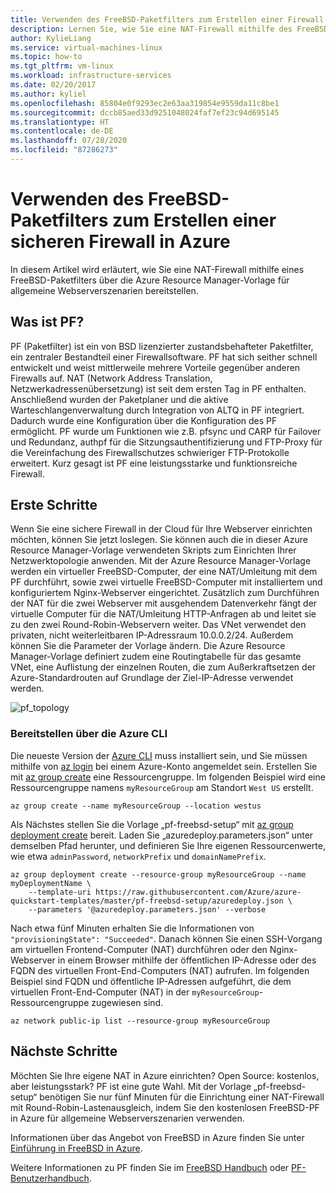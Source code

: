 ```yaml
---
title: Verwenden des FreeBSD-Paketfilters zum Erstellen einer Firewall in Azure
description: Lernen Sie, wie Sie eine NAT-Firewall mithilfe des FreeBSD-PF in Azure bereitstellen.
author: KylieLiang
ms.service: virtual-machines-linux
ms.topic: how-to
ms.tgt_pltfrm: vm-linux
ms.workload: infrastructure-services
ms.date: 02/20/2017
ms.author: kyliel
ms.openlocfilehash: 85804e0f9293ec2e63aa319854e9559da11c8be1
ms.sourcegitcommit: dccb85aed33d9251048024faf7ef23c94d695145
ms.translationtype: HT
ms.contentlocale: de-DE
ms.lasthandoff: 07/28/2020
ms.locfileid: "87286273"
---
```

# <a name="how-to-use-freebsds-packet-filter-to-create-a-secure-firewall-in-azure"></a>Verwenden des FreeBSD-Paketfilters zum Erstellen einer sicheren Firewall in Azure
In diesem Artikel wird erläutert, wie Sie eine NAT-Firewall mithilfe eines FreeBSD-Paketfilters über die Azure Resource Manager-Vorlage für allgemeine Webserverszenarien bereitstellen.

## <a name="what-is-pf"></a>Was ist PF?
PF (Paketfilter) ist ein von BSD lizenzierter zustandsbehafteter Paketfilter, ein zentraler Bestandteil einer Firewallsoftware. PF hat sich seither schnell entwickelt und weist mittlerweile mehrere Vorteile gegenüber anderen Firewalls auf. NAT (Network Address Translation, Netzwerkadressenübersetzung) ist seit dem ersten Tag in PF enthalten. Anschließend wurden der Paketplaner und die aktive Warteschlangenverwaltung durch Integration von ALTQ in PF integriert. Dadurch wurde eine Konfiguration über die Konfiguration des PF ermöglicht. PF wurde um Funktionen wie z.B. pfsync und CARP für Failover und Redundanz, authpf für die Sitzungsauthentifizierung und FTP-Proxy für die Vereinfachung des Firewallschutzes schwieriger FTP-Protokolle erweitert. Kurz gesagt ist PF eine leistungsstarke und funktionsreiche Firewall. 

## <a name="get-started"></a>Erste Schritte
Wenn Sie eine sichere Firewall in der Cloud für Ihre Webserver einrichten möchten, können Sie jetzt loslegen. Sie können auch die in dieser Azure Resource Manager-Vorlage verwendeten Skripts zum Einrichten Ihrer Netzwerktopologie anwenden.
Mit der Azure Resource Manager-Vorlage werden ein virtueller FreeBSD-Computer, der eine NAT/Umleitung mit dem PF durchführt, sowie zwei virtuelle FreeBSD-Computer mit installiertem und konfiguriertem Nginx-Webserver eingerichtet. Zusätzlich zum Durchführen der NAT für die zwei Webserver mit ausgehendem Datenverkehr fängt der virtuelle Computer für die NAT/Umleitung HTTP-Anfragen ab und leitet sie zu den zwei Round-Robin-Webservern weiter. Das VNet verwendet den privaten, nicht weiterleitbaren IP-Adressraum 10.0.0.2/24. Außerdem können Sie die Parameter der Vorlage ändern. Die Azure Resource Manager-Vorlage definiert zudem eine Routingtabelle für das gesamte VNet, eine Auflistung der einzelnen Routen, die zum Außerkraftsetzen der Azure-Standardrouten auf Grundlage der Ziel-IP-Adresse verwendet werden. 

![pf_topology](./media/freebsd-pf-nat/pf_topology.jpg)
    
### <a name="deploy-through-azure-cli"></a>Bereitstellen über die Azure CLI
Die neueste Version der [Azure CLI](/cli/azure/install-az-cli2) muss installiert sein, und Sie müssen mithilfe von [az login](/cli/azure/reference-index) bei einem Azure-Konto angemeldet sein. Erstellen Sie mit [az group create](/cli/azure/group) eine Ressourcengruppe. Im folgenden Beispiel wird eine Ressourcengruppe namens `myResourceGroup` am Standort `West US` erstellt.

```azurecli
az group create --name myResourceGroup --location westus
```

Als Nächstes stellen Sie die Vorlage „pf-freebsd-setup“ mit [az group deployment create](/cli/azure/group/deployment) bereit. Laden Sie „azuredeploy.parameters.json“ unter demselben Pfad herunter, und definieren Sie Ihre eigenen Ressourcenwerte, wie etwa `adminPassword`, `networkPrefix` und `domainNamePrefix`. 

```azurecli
az group deployment create --resource-group myResourceGroup --name myDeploymentName \
    --template-uri https://raw.githubusercontent.com/Azure/azure-quickstart-templates/master/pf-freebsd-setup/azuredeploy.json \
    --parameters '@azuredeploy.parameters.json' --verbose
```

Nach etwa fünf Minuten erhalten Sie die Informationen von `"provisioningState": "Succeeded"`. Danach können Sie einen SSH-Vorgang am virtuellen Frontend-Computer (NAT) durchführen oder den Nginx-Webserver in einem Browser mithilfe der öffentlichen IP-Adresse oder des FQDN des virtuellen Front-End-Computers (NAT) aufrufen. Im folgenden Beispiel sind FQDN und öffentliche IP-Adressen aufgeführt, die dem virtuellen Front-End-Computer (NAT) in der `myResourceGroup`-Ressourcengruppe zugewiesen sind. 

```azurecli
az network public-ip list --resource-group myResourceGroup
```
    
## <a name="next-steps"></a>Nächste Schritte
Möchten Sie Ihre eigene NAT in Azure einrichten? Open Source: kostenlos, aber leistungsstark? PF ist eine gute Wahl. Mit der Vorlage „pf-freebsd-setup“ benötigen Sie nur fünf Minuten für die Einrichtung einer NAT-Firewall mit Round-Robin-Lastenausgleich, indem Sie den kostenlosen FreeBSD-PF in Azure für allgemeine Webserverszenarien verwenden. 

Informationen über das Angebot von FreeBSD in Azure finden Sie unter [Einführung in FreeBSD in Azure](freebsd-intro-on-azure.md).

Weitere Informationen zu PF finden Sie im [FreeBSD Handbuch](https://www.freebsd.org/doc/handbook/firewalls-pf.html) oder [PF-Benutzerhandbuch](https://www.freebsd.org/doc/handbook/firewalls-pf.html).
